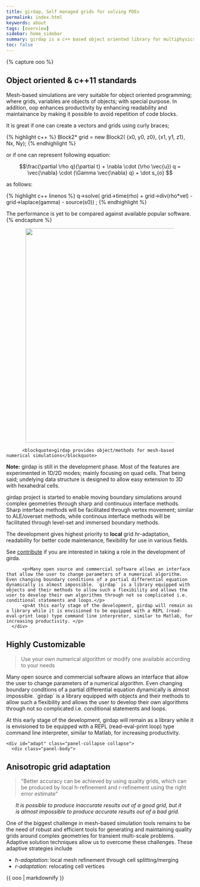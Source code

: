 ```yaml
---
title: girdap, Self managed grids for solving PDEs
permalink: index.html
keywords: about
tags: [overview]
sidebar: home_sidebar
summary: girdap is a c++ based object oriented library for multiphysics simulations on self-managed grids 
toc: false
---
```


{% capture ooo %}
## Object oriented & c++11 standards

Mesh-based simulations are very suitable for object oriented programming; where grids, variables are objects of objects; with special purpose. In addition, oop enhances productivity by enhancing readability and maintainance by making it possible to avoid repetition of code blocks.

It is great if one can create a vectors and grids using curly braces; 

{% highlight c++ %}
Block2* grid = new Block2( {x0, y0, z0}, {x1, y1, z1}, Nx, Ny); 
{% endhighlight %}

or if one can represent following equation:

$$\frac{\partial \rho q}{\partial t} + \nabla \cdot (\rho \vec{u}) q = \vec{\nabla} \cdot (\Gamma \vec{\nabla} q) + \dot s_{o} $$

as follows:

{% highlight c++ linenos %}
q->solve( grid->time(rho) + grid->div(rho*vel) - grid->laplace(gamma) - source(s0)) ; 
{% endhighlight %}

The performance is yet to be compared against available popular software. 
{% endcapture %}


<figure align="center" style="1px solid #ddd">
<img class="docimage" width="833" height="576" src="{{site.baseurl}}/images/highlight.png" alt="" usemap="#Map" style="max-width:400px">
<map name="Map">
    <area title="Highly Customizable" href="#flexible" class="accordion-toggle" data-toggle="collapse" data-parent="#accordion" shape="rect" coords="455,57,778,190">
    <area title="Anisotropic grid refinement" href="#adapt" class="accordion-toggle" data-toggle="collapse" data-parent="#accordion" shape="rect" coords="530,234,833,353">
    <area title="Easy manage - object oriented" href="#ooo" class="noCrossRef accordion-toggle" data-toggle="collapse" data-parent="#accordion" shape="rect" coords="460,385,790,520">
    <area title="brief"  href="#girdap" shape="rect" class="accordion-toggle" data-toggle="collapse" data-parent="#accordion" coords="0,0,200,180">
</map>
</figure>



<div class="panel-group" id="accordion">

   <!-- girdap --> 
   <div id="girdap" class="collapse in">
       <div class="panel-body">

          <blockquote>girdap provides object/methods for mesh-based numerical simulations</blockquote>
<div class="alert alert-info" role="alert"><i class="fa fa-info-circle"></i> <b>Note:</b> girdap is still in the development phase. Most of the features are experimented in 1D/2D modes; mainly focusing on quad cells. That being said; undelying data structure is designed to allow easy extension to 3D with hexahedral cells. </div>

<p> girdap project is started to enable moving boundary simulations around complex geometries through sharp and continuous interface methods. Sharp interface methods will be facilitated through vertex movement; similar to ALE/overset methods, while continous interface methods will be facilitated through level-set and immersed boundary methods. </p>
<p> The development gives highest priority to <b>local</b> grid <i>hr</i>-adaptation, readability for better code maintenance, flexibility for use in various fields. </p>
<p> See <a href="{{site.baseurl}}/web_contribute.html">contribute</a> if you are interested in taking a role in the development of girda. </p>

          <p>Many open source and commercial software allows an interface that allow the user to change parameters of a numerical algorithm. Even changing boundary conditions of a partial differential equation dynamically is almost impossible. `girdap` is a library equipped with objects and their methods to allow such a flexibility and allows the user to develop their own algorithms through not so complicated i.e. conditional statements and loops.</p>
          <p>At this early stage of the development, girdap will remain as a library while it is envisioned to be equipped with a REPL (read-eval-print loop) type command line interpreter, similar to Matlab, for increasing productivity. </p>
      </div>
  </div>


   <!-- Flexible --> 
   <div id="flexible" class="collapse">
       <div class="panel-body">
<h2> Highly Customizable </h2>
          <blockquote>Use your own numerical algorithm or modify one available according to your needs</blockquote>
          <p>Many open source and commercial software allows an interface that allow the user to change parameters of a numerical algorithm. Even changing boundary conditions of a partial differential equation dynamically is almost impossible. `girdap` is a library equipped with objects and their methods to allow such a flexibility and allows the user to develop their own algorithms through not so complicated i.e. conditional statements and loops.</p>
          <p>At this early stage of the development, girdap will remain as a library while it is envisioned to be equipped with a REPL (read-eval-print loop) type command line interpreter, similar to Matlab, for increasing productivity. </p>
      </div>
  </div>

  <!-- accurate --> 
    <div id="adapt" class="panel-collapse collapse">
      <div class="panel-body">
<h2> Anisotropic grid adaptation </h2>

<blockquote>
"Better accuracy can be achieved by using quality grids, which can be produced by local h-refinement and r-refinement using the right error estimate"
</blockquote>

<div style="display:block; width:90%; padding-left:5%"><i>
It is possible to produce inaccurate results out of a good grid, but it is almost impossible to produce accurate results out of a bad grid.
</i></div>

<p>One of the biggest challenge in mesh-based simulation tools remains to be the need of robust and efficient tools for generating and maintaining quality grids around complex geometries for transient multi-scale problems. Adaptive solution techniques allow us to overcome these challenges. These adaptive strategies include </p>
<ul>
<li> <i>h-adaptation</i>: local mesh refinement through cell splitting/merging </li>
<li> <i>r-adaptation</i>: relocating cell vertices </li>
</ul>


</div>
</div>



   <!-- ooo --> 
   <div id="ooo" class="collapse">
       <div class="panel-body">
       {{ ooo | markdownify }}
      </div>
  </div>

</div>
<script src="{{site.baseurl}}/js/jquery.rwdImageMaps.min.js"></script>
<script>
var acc; 
$(document).ready(function(e) {
	$('img[usemap]').rwdImageMaps();
	acc = $( "area" ); 

	for (i = 0; i < acc.length; i++) {	
            $( acc[i] ).click(function() {
	      for (j = 0; j < acc.length; j++) {
		  $( $(acc[j]).attr('href') )[0].classList.remove("in");
	      }
            }); 
        }
});

</script>



